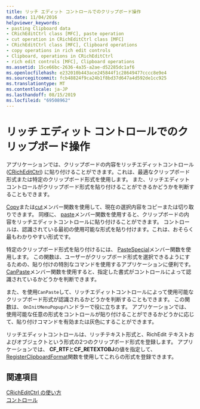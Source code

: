 ```yaml
---
title: リッチ エディット コントロールでのクリップボード操作
ms.date: 11/04/2016
helpviewer_keywords:
- pasting Clipboard data
- CRichEditCtrl class [MFC], paste operation
- cut operation in CRichEditCtrl class [MFC]
- CRichEditCtrl class [MFC], Clipboard operations
- copy operations in rich edit controls
- Clipboard, operations in CRichEditCtrl
- rich edit controls [MFC], Clipboard operations
ms.assetid: 15ce66bc-2636-4a35-a2ae-d52285dc1af6
ms.openlocfilehash: e232010b443ace245844f1c28649477cccc8e9e4
ms.sourcegitcommit: fcb48824f9ca24b1f8bd37d647a4d592de1cc925
ms.translationtype: MT
ms.contentlocale: ja-JP
ms.lasthandoff: 08/15/2019
ms.locfileid: "69508962"
---
```

# <a name="clipboard-operations-in-rich-edit-controls"></a>リッチ エディット コントロールでのクリップボード操作

アプリケーションでは、クリップボードの内容をリッチエディットコントロール ([CRichEditCtrl](../mfc/reference/cricheditctrl-class.md)) に貼り付けることができます。これは、最適なクリップボード形式または特定のクリップボード形式を使用します。 また、リッチエディットコントロールがクリップボード形式を貼り付けることができるかどうかを判断することもできます。

[Copy](../mfc/reference/cricheditctrl-class.md#copy)または[cut](../mfc/reference/cricheditctrl-class.md#cut)メンバー関数を使用して、現在の選択内容をコピーまたは切り取りできます。 同様に、 [paste](../mfc/reference/cricheditctrl-class.md#paste)メンバー関数を使用すると、クリップボードの内容をリッチエディットコントロールに貼り付けることができます。 コントロールは、認識されている最初の使用可能な形式を貼り付けます。これは、おそらく最もわかりやすい形式です。

特定のクリップボード形式を貼り付けるには、 [PasteSpecial](../mfc/reference/cricheditctrl-class.md#pastespecial)メンバー関数を使用します。 この関数は、ユーザーがクリップボード形式を選択できるようにするための、貼り付けの特別なコマンドを使用するアプリケーションに便利です。 [CanPaste](../mfc/reference/cricheditctrl-class.md#canpaste)メンバー関数を使用すると、指定した書式がコントロールによって認識されているかどうかを判断できます。

また、を使用`CanPaste`して、リッチエディットコントロールによって使用可能なクリップボード形式が認識されるかどうかを判断することもできます。 この関数は、 `OnInitMenuPopup`ハンドラーで役に立ちます。 アプリケーションでは、使用可能な任意の形式をコントロールが貼り付けることができるかどうかに応じて、貼り付けコマンドを有効または灰色にすることができます。

リッチエディットコントロールは、リッチテキスト形式と、RichEdit テキストおよびオブジェクトという形式の2つのクリップボード形式を登録します。 アプリケーションでは、 **CF_RTF**と**CF_RETEXTOBJ**の値を指定して、 [RegisterClipboardFormat](/windows/win32/api/winuser/nf-winuser-registerclipboardformatw)関数を使用してこれらの形式を登録できます。

## <a name="see-also"></a>関連項目

[CRichEditCtrl の使い方](../mfc/using-cricheditctrl.md)<br/>
[コントロール](../mfc/controls-mfc.md)
